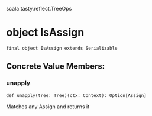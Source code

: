 scala.tasty.reflect.TreeOps
# object IsAssign

<pre><code class="language-scala" >final object IsAssign extends Serializable</pre></code>
## Concrete Value Members:
### unapply
<pre><code class="language-scala" >def unapply(tree: Tree)(ctx: Context): Option[Assign]</pre></code>
Matches any Assign and returns it

